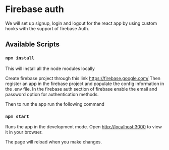 # Firebase auth

We will set up signup, login and logout for the react app by using custom hooks with the support of firebase Auth.

## Available Scripts

### `npm install`

This will install all the node modules locally

Create firebase project through this link https://firebase.google.com/ Then register an app in the firebase project and populate the config information in the .env file. In the firebase auth section of firebase enable the email and password option for authentication methods.

Then to run the app run the following command


### `npm start`

Runs the app in the development mode.
Open [http://localhost:3000](http://localhost:3000) to view it in your browser.

The page will reload when you make changes.
